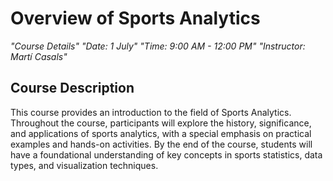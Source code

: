 # Overview of Sports Analytics

 _"Course Details"_
_"Date: 1 July"_
_"Time: 9:00 AM - 12:00 PM"_
_"Instructor: Martí Casals"_

## Course Description
This course provides an introduction to the field of Sports Analytics. Throughout the course, participants will explore the history, significance, and applications of sports analytics, with a special emphasis on practical examples and hands-on activities. By the end of the course, students will have a foundational understanding of key concepts in sports statistics, data types, and visualization techniques.
